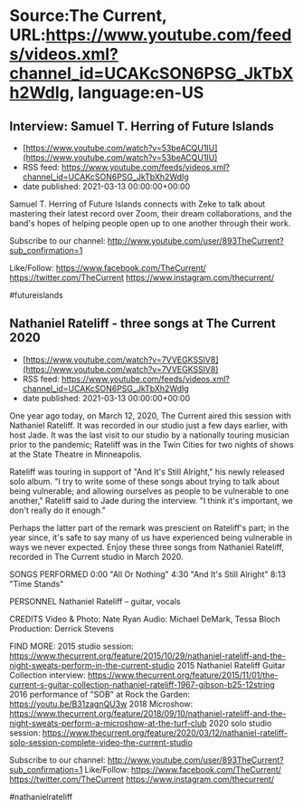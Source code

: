 # Source:The Current, URL:https://www.youtube.com/feeds/videos.xml?channel_id=UCAKcSON6PSG_JkTbXh2WdIg, language:en-US

## Interview: Samuel T. Herring of Future Islands
 - [https://www.youtube.com/watch?v=53beACQU1IU](https://www.youtube.com/watch?v=53beACQU1IU)
 - RSS feed: https://www.youtube.com/feeds/videos.xml?channel_id=UCAKcSON6PSG_JkTbXh2WdIg
 - date published: 2021-03-13 00:00:00+00:00

Samuel T. Herring of Future Islands connects with Zeke to talk about mastering their latest record over Zoom, their dream collaborations, and the band's hopes of helping people open up to one another through their work.

Subscribe to our channel:
http://www.youtube.com/user/893TheCurrent?sub_confirmation=1

Like/Follow:
https://www.facebook.com/TheCurrent/
https://twitter.com/TheCurrent
https://www.instagram.com/thecurrent/

#futureislands

## Nathaniel Rateliff - three songs at The Current 2020
 - [https://www.youtube.com/watch?v=7VVEGKSSlV8](https://www.youtube.com/watch?v=7VVEGKSSlV8)
 - RSS feed: https://www.youtube.com/feeds/videos.xml?channel_id=UCAKcSON6PSG_JkTbXh2WdIg
 - date published: 2021-03-13 00:00:00+00:00

One year ago today, on March 12, 2020, The Current aired this session with Nathaniel Rateliff. It was recorded in our studio just a few days earlier, with host Jade. It was the last visit to our studio by a nationally touring musician prior to the pandemic; Rateliff was in the Twin Cities for two nights of shows at the State Theatre in Minneapolis.

Rateliff was touring in support of "And It's Still Alright," his newly released solo album. "I try to write some of these songs about trying to talk about being vulnerable; and allowing ourselves as people to be vulnerable to one another," Rateliff said to Jade during the interview. "I think it's important, we don't really do it enough."

Perhaps the latter part of the remark was prescient on Rateliff's part; in the year since, it's safe to say many of us have experienced being vulnerable in ways we never expected. Enjoy these three songs from Nathaniel Rateliff, recorded in The Current studio in March 2020.

SONGS PERFORMED
0:00 "All Or Nothing"
4:30 "And It's Still Alright"
8:13 "Time Stands"

PERSONNEL
Nathaniel Rateliff – guitar, vocals

CREDITS
Video & Photo: Nate Ryan
Audio: Michael DeMark, Tessa Bloch
Production: Derrick Stevens

FIND MORE:
2015 studio session: https://www.thecurrent.org/feature/2015/10/29/nathaniel-rateliff-and-the-night-sweats-perform-in-the-current-studio
2015 Nathaniel Rateliff Guitar Collection interview:
https://www.thecurrent.org/feature/2015/11/01/the-current-s-guitar-collection-nathaniel-rateliff-1967-gibson-b25-12string
2016 performance of "SOB" at Rock the Garden:
https://youtu.be/B31zagnQU3w
2018 Microshow: https://www.thecurrent.org/feature/2018/09/10/nathaniel-rateliff-and-the-night-sweats-perform-a-microshow-at-the-turf-club
2020 solo studio session:
https://www.thecurrent.org/feature/2020/03/12/nathaniel-rateliff-solo-session-complete-video-the-current-studio

Subscribe to our channel:
http://www.youtube.com/user/893TheCurrent?sub_confirmation=1
Like/Follow:
https://www.facebook.com/TheCurrent/
https://twitter.com/TheCurrent
https://www.instagram.com/thecurrent/

#nathanielrateliff

